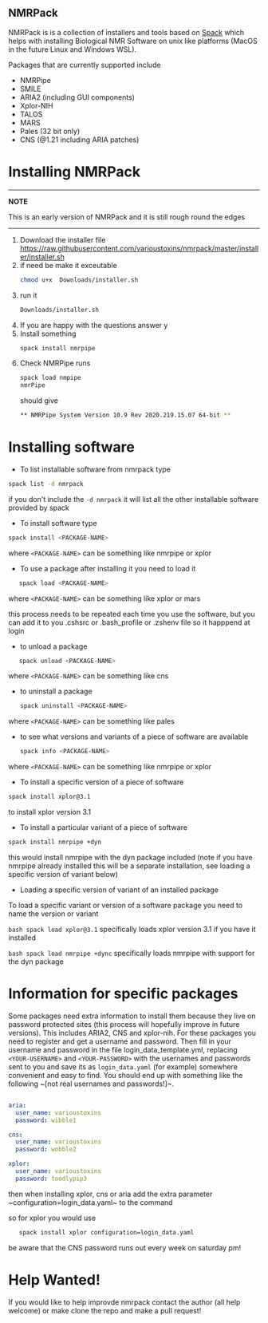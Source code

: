 ## NMRPack

NMRPack is is a collection of installers and tools based on [Spack](https://spack.io) which helps with installing Biological NMR Software on unix like platforms (MacOS in the future Linux and Windows WSL).

Packages that are currently supported include

* NMRPipe
* SMILE
* ARIA2 (including GUI components)
* Xplor-NIH
* TALOS
* MARS 
* Pales (32 bit only)
* CNS (@1.21 including ARIA patches)

# Installing NMRPack

---
**NOTE**

This is an early version of NMRPack and it is still rough round the edges

---

1. Download the installer file https://raw.githubusercontent.com/varioustoxins/nmrpack/master/installer/installer.sh
2. if need be make it exceutable 
   ```bash
   chmod u+x  Downloads/installer.sh
   ```
3. run it 
   ```bash
   Downloads/installer.sh
   ```
4. If you are happy with the questions answer y
5. Install something
    ```bash
    spack install nmrpipe
    ```
6. Check NMRPipe runs
    ```bash
    spack load nmpipe
    nmrPipe
    ```
    should give
    ```bash
    ** NMRPipe System Version 10.9 Rev 2020.219.15.07 64-bit **
    ```
# Installing software

* To list installable software from nmrpack type 

```bash
spack list -d nmrpack
```

if you don't include the ```-d nmrpack``` it will list all the other installable software provided by spack

* To install software type

```bash
spack install <PACKAGE-NAME>
```

where ```<PACKAGE-NAME>``` can be something like nmrpipe or xplor
   
* To use a package after installing it you need to load it
 
```bash
   spack load <PACKAGE-NAME>
   ```
   
where ```<PACKAGE-NAME>``` can be something like xplor or mars
   
this process needs to be repeated each time you use the software, but you can add it to you .cshsrc or .bash_profile or .zshenv file so it happpend at login
   
* to unload a package 

```bash
   spack unload <PACKAGE-NAME>
   ```

where ```<PACKAGE-NAME>``` can be something like cns
   
* to uninstall a package

   ```bash
   spack uninstall <PACKAGE-NAME>
   ```

where ```<PACKAGE-NAME>``` can be something like pales

* to see what versions and variants of a piece of software are available

   ```bash
   spack info <PACKAGE-NAME>
   ```

where ```<PACKAGE-NAME>``` can be something like nmrpipe or xplor

* To install a specific version of a piece of software

```bash 
spack install xplor@3.1
```

to install xplor version 3.1

* To install a particular variant of a piece of software

```bash
spack install nmrpipe +dyn
```

this would install nmrpipe with the dyn package included (note if you have nmrpipe already installed this will be a separate installation, see loading a specific version of variant below)

* Loading a specific version of variant of an installed  package

To load a specific variant or version of a software package you need to name the version or variant

```bash spack load xplor@3.1```  specifically loads xplor version 3.1 if you have it installed

```bash spack load nmrpipe +dync```  specifically loads nmrpipe with support for the dyn package 

# Information for specific packages

Some packages need extra information to install them because they live on password protected sites (this process will hopefully improve in future versions).
This includes ARIA2, CNS and xplor-nih. For these packages you need to register and get a username and password. Then fill in your username and password in the file login_data_template.yml, replacing ```<YOUR-USERNAME>``` and ```<YOUR-PASSWORD>``` with the usernames and passwords sent to you and save its as ```login_data.yaml``` (for example) somewhere convenient and easy to find. You should end up with something like the following ~[not real usernames and passwords!]~.

```yaml

aria:
  user_name: varioustoxins
  password: wibble1

cns:
  user_name: varioustoxins
  password: wobble2

xplor:
  user_name: varioustoxins
  password: toodlypip3
```

then when installing xplor, cns or aria add the extra parameter ~configuration=login_data.yaml~ to the command

so for xplor you would use

```bash
   spack install xplor configuration=login_data.yaml
   ```

be aware that the CNS password runs out every week on saturday pm!

# Help Wanted!

If you would like to help improvde nmrpack contact the author (all help welcome) or make clone the repo and make a pull request!
